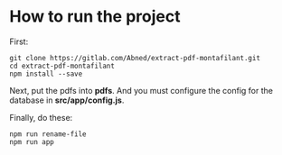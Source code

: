 # How to run the project
First:

    git clone https://gitlab.com/Abned/extract-pdf-montafilant.git
    cd extract-pdf-montafilant
    npm install --save

Next, put the pdfs into **pdfs**. And you must configure the config for the database in **src/app/config.js**.

Finally, do these:

    npm run rename-file
    npm run app